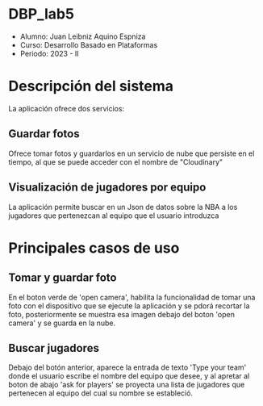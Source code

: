 # DBP_lab5
* Alumno: Juan Leibniz Aquino Espniza
* Curso: Desarrollo Basado en Plataformas
* Periodo: 2023 - II

# Descripción del sistema 
La aplicación ofrece dos servicios:
## Guardar fotos
Ofrece tomar fotos y guardarlos en un servicio de nube que persiste en el tiempo, al que se puede acceder con el nombre de "Cloudinary"
## Visualización de jugadores por equipo
La aplicación permite buscar en un Json de datos sobre la NBA a los jugadores que pertenezcan al equipo que el usuario introduzca
# Principales casos de uso
## Tomar y guardar foto
En el boton verde de 'open camera', habilita la funcionalidad de tomar una foto con el dispositivo que se ejecute la aplicación y se pdorá recortar la foto, posteriormente se muestra esa imagen debajo del boton 'open camera' y se guarda en la nube.
## Buscar jugadores
Debajo del botón anterior, aparece la entrada de texto 'Type your team' donde el usuario escribe el nombre del equipo que desee, y al apretar al boton de abajo 'ask for players' se proyecta una lista de jugadores que pertenecen al equipo del cual su nombre se estableció.
